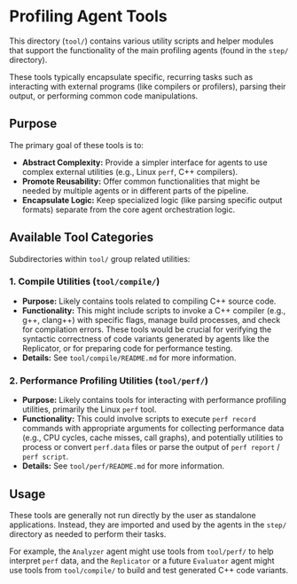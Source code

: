 # Profiling Agent Tools

This directory (`tool/`) contains various utility scripts and helper modules that support the functionality of the main profiling agents (found in the `step/` directory).

These tools typically encapsulate specific, recurring tasks such as interacting with external programs (like compilers or profilers), parsing their output, or performing common code manipulations.

## Purpose

The primary goal of these tools is to:

-   **Abstract Complexity:** Provide a simpler interface for agents to use complex external utilities (e.g., Linux `perf`, C++ compilers).
-   **Promote Reusability:** Offer common functionalities that might be needed by multiple agents or in different parts of the pipeline.
-   **Encapsulate Logic:** Keep specialized logic (like parsing specific output formats) separate from the core agent orchestration logic.

## Available Tool Categories

Subdirectories within `tool/` group related utilities:

### 1. Compile Utilities (`tool/compile/`)

-   **Purpose:** Likely contains tools related to compiling C++ source code.
-   **Functionality:** This might include scripts to invoke a C++ compiler (e.g., g++, clang++) with specific flags, manage build processes, and check for compilation errors. These tools would be crucial for verifying the syntactic correctness of code variants generated by agents like the Replicator, or for preparing code for performance testing.
-   **Details:** See `tool/compile/README.md` for more information.

### 2. Performance Profiling Utilities (`tool/perf/`)

-   **Purpose:** Likely contains tools for interacting with performance profiling utilities, primarily the Linux `perf` tool.
-   **Functionality:** This could involve scripts to execute `perf record` commands with appropriate arguments for collecting performance data (e.g., CPU cycles, cache misses, call graphs), and potentially utilities to process or convert `perf.data` files or parse the output of `perf report` / `perf script`.
-   **Details:** See `tool/perf/README.md` for more information.

## Usage

These tools are generally not run directly by the user as standalone applications. Instead, they are imported and used by the agents in the `step/` directory as needed to perform their tasks.

For example, the `Analyzer` agent might use tools from `tool/perf/` to help interpret `perf` data, and the `Replicator` or a future `Evaluator` agent might use tools from `tool/compile/` to build and test generated C++ code variants.

